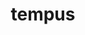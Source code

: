 ---
title: tempus
meaning: time
ch: [eight, mt, mt8thru9, f3, f, 7r]
pos: nounthird
genitive: temporis
abbgender: n.
abbgender2: meut.
gender: neuter
declension: third
derivative: contemporary
six: y
---